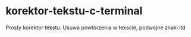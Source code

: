 # korektor-tekstu-c-terminal
Prosty korektor tekstu. Usuwa powtórzenia w tekscie, podwojne znaki itd
